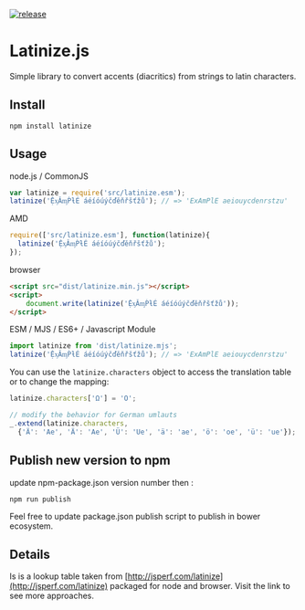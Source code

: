 [![release](https://img.shields.io/npm/v/latinize.svg)](https://www.npmjs.com/package/latinize)
# Latinize.js

Simple library to convert accents (diacritics) from strings to latin characters.

## Install

```
npm install latinize
```

## Usage

node.js / CommonJS

```javascript
var latinize = require('src/latinize.esm');
latinize('ỆᶍǍᶆṔƚÉ áéíóúýčďěňřšťžů'); // => 'ExAmPlE aeiouycdenrstzu'
```

AMD

```javascript
require(['src/latinize.esm'], function(latinize){
  latinize('ỆᶍǍᶆṔƚÉ áéíóúýčďěňřšťžů');
});
```

browser

```html
<script src="dist/latinize.min.js"></script>
<script>
    document.write(latinize('ỆᶍǍᶆṔƚÉ áéíóúýčďěňřšťžů'));
</script>
```

ESM / MJS / ES6+ / Javascript Module

```javascript
import latinize from 'dist/latinize.mjs';
latinize('ỆᶍǍᶆṔƚÉ áéíóúýčďěňřšťžů'); // => 'ExAmPlE aeiouycdenrstzu'
```


You can use the `latinize.characters` object to access the translation table or to change the mapping:

```javascript
latinize.characters['Ω'] = 'O';

// modify the behavior for German umlauts
_.extend(latinize.characters,
  {'Ä': 'Ae', 'Ä': 'Ae', 'Ü': 'Ue', 'ä': 'ae', 'ö': 'oe', 'ü': 'ue'});
```

## Publish new version to npm
update npm-package.json version number then :

```
npm run publish
```
Feel free to update package.json publish script to publish in bower ecosystem.

## Details

Is is a lookup table taken from [http://jsperf.com/latinize](http://jsperf.com/latinize) packaged for node and browser. Visit the link to see more approaches.
